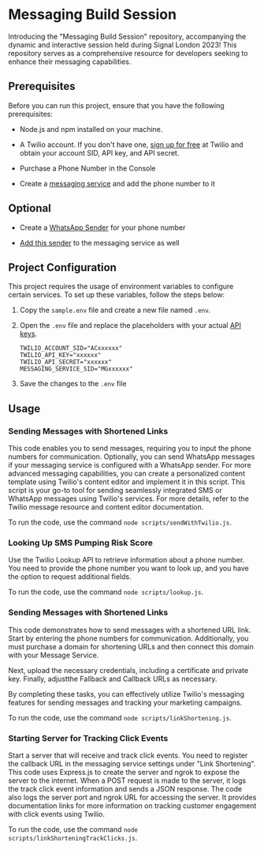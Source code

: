 # Messaging Build Session

Introducing the "Messaging Build Session" repository, accompanying the dynamic and interactive session held during Signal London 2023! This repository serves as a comprehensive resource for developers seeking to enhance their messaging capabilities.

## Prerequisites

Before you can run this project, ensure that you have the following prerequisites:

- Node.js and npm installed on your machine.

- A Twilio account. If you don't have one, [sign up for free](https://www.twilio.com/try-twilio?utm_campaign=EVENT_SIGNAL_2023_OCT_13_SIGNAL_London_EMEA&utm_source=twilio&utm_medium=conference&utm_content=signallondon2023&utm_term=devevangel) at Twilio and obtain your account SID, API key, and API secret.

- Purchase a Phone Number in the Console

- Create a [messaging service](https://www.twilio.com/docs/messaging/services#create-a-messaging-service) and add the phone number to it

## Optional

- Create a [WhatsApp Sender](https://www.twilio.com/docs/whatsapp/self-sign-up) for your phone number

- [Add this sender](https://www.twilio.com/docs/messaging/services#using-whatsapp-with-messaging-services) to the messaging service as well

## Project Configuration

This project requires the usage of environment variables to configure certain services. To set up these variables, follow the steps below:

1. Copy the `sample.env` file and create a new file named `.env`.

2. Open the `.env` file and replace the placeholders with your actual [API keys](https://www.twilio.com/docs/glossary/what-is-an-api-key).

   ```
   TWILIO_ACCOUNT_SID="ACxxxxxx"
   TWILIO_API_KEY="xxxxxx"
   TWILIO_API_SECRET="xxxxxx"
   MESSAGING_SERVICE_SID="MGxxxxxx"
   ```

3. Save the changes to the `.env` file

## Usage

### Sending Messages with Shortened Links

This code enables you to send messages, requiring you to input the phone numbers for communication. Optionally, you can send WhatsApp messages if your messaging service is configured with a WhatsApp sender. For more advanced messaging capabilities, you can create a personalized content template using Twilio's content editor and implement it in this script. This script is your go-to tool for sending seamlessly integrated SMS or WhatsApp messages using Twilio's services. For more details, refer to the Twilio message resource and content editor documentation.

To run the code, use the command `node scripts/sendWithTwilio.js`.

### Looking Up SMS Pumping Risk Score

Use the Twilio Lookup API to retrieve information about a phone number. You need to provide the phone number you want to look up, and you have the option to request additional fields.

To run the code, use the command `node scripts/lookup.js`.

### Sending Messages with Shortened Links

This code demonstrates how to send messages with a shortened URL link. Start by entering the phone numbers for communication. Additionally, you must purchase a domain for shortening URLs and then connect this domain with your Message Service.

Next, upload the necessary credentials, including a certificate and private key. Finally, adjustthe Fallback and Callback URLs as necessary.

By completing these tasks, you can effectively utilize Twilio's messaging features for sending messages and tracking your marketing campaigns.

To run the code, use the command `node scripts/linkShortening.js`.

### Starting Server for Tracking Click Events

Start a server that will receive and track click events. You need to register the callback URL in the messaging service settings under "Link Shortening". This code uses Express.js to create the server and ngrok to expose the server to the internet. When a POST request is made to the server, it logs the track click event information and sends a JSON response. The code also logs the server port and ngrok URL for accessing the server. It provides documentation links for more information on tracking customer engagement with click events using Twilio.

To run the code, use the command `node scripts/linkShorteningTrackClicks.js`.